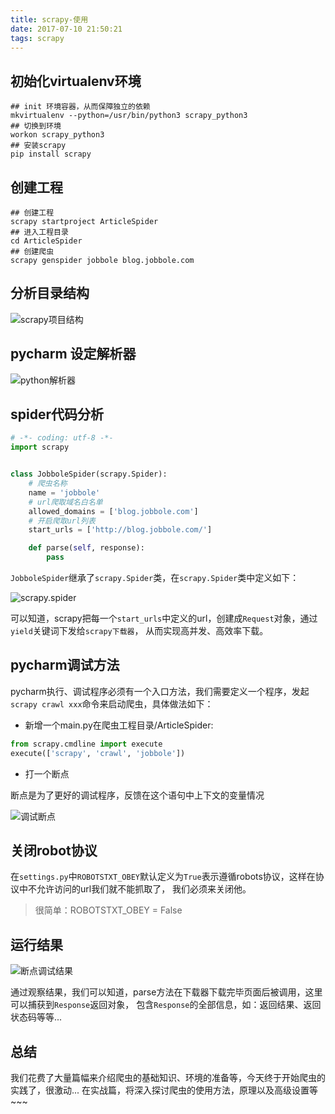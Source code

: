 ```yaml
---
title: scrapy-使用
date: 2017-07-10 21:50:21
tags: scrapy
---
```


## 初始化virtualenv环境

``` shell
## init 环境容器，从而保障独立的依赖
mkvirtualenv --python=/usr/bin/python3 scrapy_python3
## 切换到环境
workon scrapy_python3
## 安装scrapy
pip install scrapy
```

## 创建工程

``` shell
## 创建工程
scrapy startproject ArticleSpider
## 进入工程目录
cd ArticleSpider
## 创建爬虫
scrapy genspider jobbole blog.jobbole.com
```

## 分析目录结构

![scrapy项目结构](/images/scrapy/scrapy项目结构.png)

## pycharm 设定解析器

![python解析器](/images/scrapy/python解析器.jpeg)

## spider代码分析

``` python
# -*- coding: utf-8 -*-
import scrapy


class JobboleSpider(scrapy.Spider):
    # 爬虫名称
    name = 'jobbole'
    # url爬取域名白名单
    allowed_domains = ['blog.jobbole.com']
    # 开启爬取url列表
    start_urls = ['http://blog.jobbole.com/']

    def parse(self, response):
        pass
```

`JobboleSpider`继承了`scrapy.Spider`类，在`scrapy.Spider`类中定义如下：

![scrapy.spider](/images/scrapy/scrapy.spider.jpeg)

可以知道，scrapy把每一个`start_urls`中定义的url，创建成`Request`对象，通过`yield`关键词下发给`scrapy下载器`，
从而实现高并发、高效率下载。

## pycharm调试方法

pycharm执行、调试程序必须有一个入口方法，我们需要定义一个程序，发起`scrapy crawl xxx`命令来启动爬虫，具体做法如下：

- 新增一个main.py在爬虫工程目录/ArticleSpider:

``` python
from scrapy.cmdline import execute
execute(['scrapy', 'crawl', 'jobbole'])
```

- 打一个断点

断点是为了更好的调试程序，反馈在这个语句中上下文的变量情况

![调试断点](/images/scrapy/调试断点.jpeg)

## 关闭robot协议

在`settings.py`中`ROBOTSTXT_OBEY`默认定义为`True`表示遵循robots协议，这样在协议中不允许访问的url我们就不能抓取了，
我们必须来关闭他。

> 很简单：ROBOTSTXT_OBEY = False


## 运行结果

![断点调试结果](/images/scrapy/断点调试结果.jpeg)

通过观察结果，我们可以知道，parse方法在下载器下载完毕页面后被调用，这里可以捕获到`Response`返回对象，
包含`Response`的全部信息，如：返回结果、返回状态码等等...

## 总结

我们花费了大量篇幅来介绍爬虫的基础知识、环境的准备等，今天终于开始爬虫的实践了，很激动...
在实战篇，将深入探讨爬虫的使用方法，原理以及高级设置等~~~
